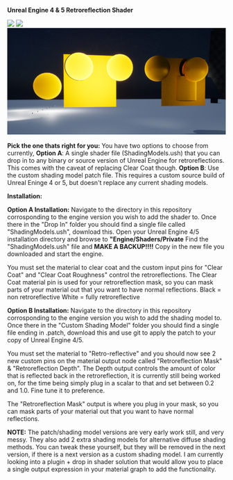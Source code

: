 **Unreal Engine 4 & 5 Retroreflection Shader**


<img src="./Screenshots/Screen1.png" width="800px" height="auto">
<img src="./Screenshots/Screen2.png" width="800px" height="auto">
<img src="./Screenshots/Screen3.png" width="800px" height="auto">


**Pick the one thats right for you:**
You have two options to choose from currently,
**Option A**: A single shader file (ShadingModels.ush) that you can drop in to  any binary or source version of Unreal Engine for retroreflections. This comes with the caveat of replacing Clear Coat though.
**Option B**: Use the custom shading model patch file. This requires a custom source build of Unreal Eninge 4 or 5, but doesn't replace any current shading models.

**Installation:**

**Option A Installation:**
Navigate to the directory in this repository corrosponding to the engine version you wish to add the shader to.
Once there in the "Drop In" folder you should find a single file called "ShadingModels.ush", download this.
Open your Unreal Engine 4/5 installation directory and browse to **"Engine/Shaders/Private**
Find the "ShadingModels.ush" file and **MAKE A BACKUP!!!!**
Copy in the new file you downloaded and start the engine.


You must set the material to clear coat and the custom input pins for "Clear Coat" and "Clear Coat Roughness" control the retroreflections.
The Clear Coat material pin is used for your retroreflection mask, so you can mask parts of your material out that you want to have normal reflections. 
Black = non retroreflective
White = fully retroreflective

**Option B Installation:**
Navigate to the directory in this repository corrosponding to the engine version you wish to add the shading model to.
Once there in the "Custom Shading Model" folder you should find a single file ending in .patch, download this and use git to apply the patch to your copy of Unreal Engine 4/5.

You must set the material to "Retro-reflective" and you should now see 2 new custom pins on the material output node called "Retroreflection Mask" & "Retroreflection Depth".
The Depth output controls the amount of color that is reflected back in the retroreflection, it is currently still being worked on, for the time being simply plug in a scalar to that and set between 0.2 and 1.0. Fine tune it to preference.

The "Retroreflection Mask" output is where you plug in your mask, so you can mask parts of your material out that you want to have normal reflections.


**NOTE:**
The patch/shading model versions are very early work still, and very messy. They also add 2 extra shading models for alternative diffuse shading methods. You can tweak these yourself, but they will be removed in the next version, if there is a next version as a custom shading model. I am currently looking into a plugin + drop in shader solution that would allow you to place a single output expression in your material graph to add the functionality. 
